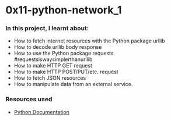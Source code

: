 # 0x11-python-network_1

### In this project, I learnt about:
- How to fetch internet resources with the Python package urllib
- How to decode urllib body response
- How to use the Python package requests #requestsiswaysimplerthanurllib
- How to make HTTP GET request
- How to make HTTP POST/PUT/etc. request
- How to fetch JSON resources
- How to manipulate data from an external service.

### Resources used
- [Python Documentation](https://docs.python.org/3/howto/urllib2.html)
